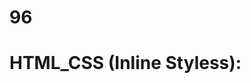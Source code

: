 # 96
# HTML_CSS (Inline Styless):
<p style="color: blue; font_size: 26 px;"< styled paragraph<//p>

